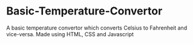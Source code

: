 # Basic-Temperature-Convertor
A basic temperature convertor which converts Celsius to Fahrenheit and vice-versa.
Made using HTML, CSS and Javascript
